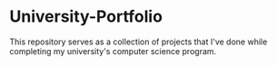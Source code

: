 # University-Portfolio
This repository serves as a collection of projects that I've done while completing my university's computer science program.
